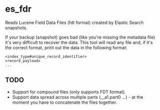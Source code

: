 es_fdr
======

Reads Lucene Field Data Files (fdt format) created by Elastic Search snapshots.

If your backup (snapshot) goes bad (like you're missing the metadata file) it's very difficult to recover the data.  This tool will read any file and, if it's the correct format, print out the data in the following format:
```
<index_type#unique_record_identifier>
<record_payload>
...
```

TODO
----
* Support for compound files (only supports FDT format).
* Support data spread across multiple parts (__a1.part0 ...) - at the moment you have to concatenate the files together.
